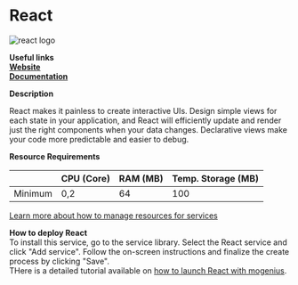 # React

![react logo](https://api.mogenius.com/file/id/1c23208c-dbc7-47ec-91ca-ccc1b7659e4d)

**Useful links**  
**[Website](https://reactjs.org/)**  
**[Documentation](https://reactjs.org/docs/getting-started.html)**  

**Description**

React makes it painless to create interactive UIs. Design simple views for each state in your application, and React will efficiently update and render just the right components when your data changes. Declarative views make your code more predictable and easier to debug.

**Resource Requirements**

||CPU (Core)|RAM (MB)  |Temp. Storage (MB)|
|--|--|--|--|
| Minimum | 0,2 |64| 100

[Learn more about how to manage resources for services](./../../cloud-management/resource-management.md)

**How to deploy React**  
To install this service, go to the service library. Select the React service and click "Add service". Follow the on-screen instructions and finalize the create process by clicking "Save".  
THere is a detailed tutorial available on [how to launch React with mogenius](./../../tutorials/how-to-launch-a-react-framework-in-the-cloud.md).
